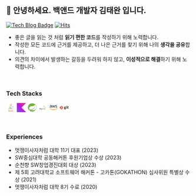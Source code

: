 ## 🌱 안녕하세요. 백앤드 개발자 김태완 입니다.
[![Tech Blog Badge](http://img.shields.io/badge/-Tech%20blog-black?style=flat-square&logo=github&link=https://wwan13.github.io/)](https://wwan13.github.io/)
[![Hits](https://hits.seeyoufarm.com/api/count/incr/badge.svg?url=https%3A%2F%2Fgithub.com%2Fwwan13&count_bg=%23D8A0F1&title_bg=%23555555&icon=&icon_color=%23E7E7E7&title=hits&edge_flat=false)](https://hits.seeyoufarm.com)

- 좋은 글을 읽는 것 처럼 **읽기 편한 코드**를 작성하기 위해 노력합니다.
- 작성한 모든 코드에 근거를 제공하고, 더 나은 근거를 찾기 위해 나의 **생각을 공유**합니다.
- 의견의 차이에서 발생하는 갈등을 두려워 하지 않고, **이성적으로 해결**하기 위해 노력합니다.

<br/>

### Tech Stacks
<code><img height="25" src="https://raw.githubusercontent.com/github/explore/main/topics/java/java.png"></code>
<code><img height="25" src="https://raw.githubusercontent.com/github/explore/main/topics/kotlin/kotlin.png"></code>
<code><img height="25" src="https://raw.githubusercontent.com/github/explore/main/topics/spring-boot/spring-boot.png"></code>
<code><img height="25" src="https://raw.githubusercontent.com/github/explore/main/topics/mysql/mysql.png"></code>
<code><img height="25" src="https://raw.githubusercontent.com/github/explore/main/topics/aws/aws.png"></code>
<code><img height="25" src="https://raw.githubusercontent.com/github/explore/main/topics/git/git.png"></code>

<br/>

### Experiences
- 멋쟁이사자처럼 대학 11기 대표 (2023)
- SW중심대학 공동해커톤 후원기업상 수상 (2023)
- 순천향 SW창업경진대회 대상 (2023)
- 제 5회 고려대학교 소프트웨어 해커톤 - 고카톤(GOKATHON) 심사위원 특별상 수상 (2021)
- 멋쟁이사자처럼 대학 8기 수료 (2020)
